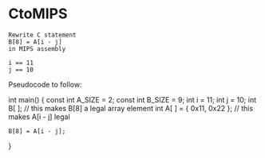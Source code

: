 # CtoMIPS


    Rewrite C statement
    B[8] = A[i - j]
    in MIPS assembly

    i == 11
    j == 10

Pseudocode to follow:

int main()
 {
    const int A_SIZE = 2;
    const int B_SIZE = 9;
    int i = 11;
    int j = 10;
    int B[ ]; // this makes B[8] a legal array element
    int A[ ] = { 0x11, 0x22 }; // this makes A[i - j] legal
    
    B[8] = A[i - j];
 }
